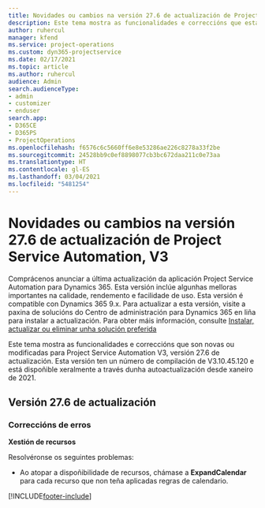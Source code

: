 ```yaml
---
title: Novidades ou cambios na versión 27.6 de actualización de Project Service Automation, Corrección, V3
description: Este tema mostra as funcionalidades e correccións que están dispoñibles en Project Service Automation, versión 27.6 de actualización, corrección, V3.
author: ruhercul
manager: kfend
ms.service: project-operations
ms.custom: dyn365-projectservice
ms.date: 02/17/2021
ms.topic: article
ms.author: ruhercul
audience: Admin
search.audienceType:
- admin
- customizer
- enduser
search.app:
- D365CE
- D365PS
- ProjectOperations
ms.openlocfilehash: f6576c6c5660ff6e8e53286ae226c8278a33f2be
ms.sourcegitcommit: 24528bb9c0ef8898077cb3bc672daa211c0e73aa
ms.translationtype: HT
ms.contentlocale: gl-ES
ms.lasthandoff: 03/04/2021
ms.locfileid: "5481254"
---
```

# <a name="whats-new-or-changed-in-project-service-automation-update-release-276-v3"></a>Novidades ou cambios na versión 27.6 de actualización de Project Service Automation, V3

Comprácenos anunciar a última actualización da aplicación Project Service Automation para Dynamics 365. Esta versión inclúe algunhas melloras importantes na calidade, rendemento e facilidade de uso. Esta versión é compatible con Dynamics 365 9.x. Para actualizar a esta versión, visite a paxina de solucións do Centro de administración para Dynamics 365 en liña para instalar a actualización. Para obter máis información, consulte [Instalar, actualizar ou eliminar unha solución preferida](https://docs.microsoft.com/power-platform/admin/install-remove-preferred-solution)

Este tema mostra as funcionalidades e correccións que son novas ou modificadas para Project Service Automation V3, versión 27.6 de actualización. Esta versión ten un número de compilación de V3.10.45.120 e está dispoñible xeralmente a través dunha autoactualización desde xaneiro de 2021.

## <a name="update-release-276"></a>Versión 27.6 de actualización

### <a name="bug-fixes"></a>Correccións de erros


**Xestión de recursos**

Resolvéronse os seguintes problemas:

- Ao atopar a dispoñibilidade de recursos, chámase a **ExpandCalendar** para cada recurso que non teña aplicadas regras de calendario.


[!INCLUDE[footer-include](../includes/footer-banner.md)]
